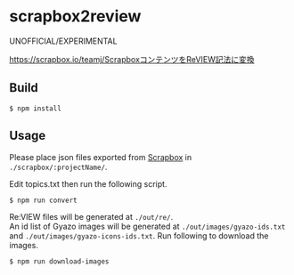 # scrapbox2review

UNOFFICIAL/EXPERIMENTAL

https://scrapbox.io/teamj/ScrapboxコンテンツをReVIEW記法に変換

## Build
```
$ npm install
```

## Usage
Please place json files exported from [Scrapbox](https://scrapbox.io/product) in `./scrapbox/:projectName/`.

Edit topics.txt then run the following script.
```
$ npm run convert
```

Re:VIEW files will be generated at `./out/re/`.<br>
An id list of Gyazo images will be generated at `./out/images/gyazo-ids.txt` and `./out/images/gyazo-icons-ids.txt`.
Run following to download the images.
```
$ npm run download-images
```

